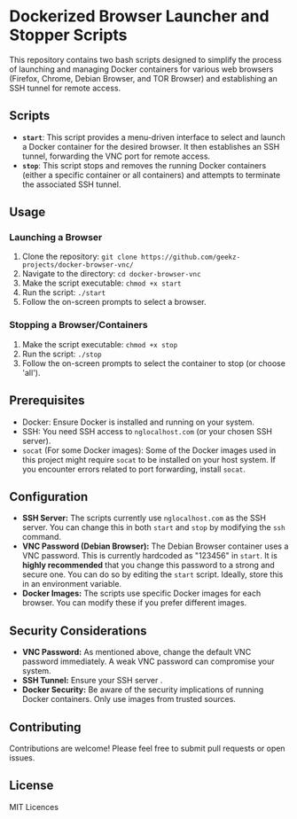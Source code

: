 # Dockerized Browser Launcher and Stopper Scripts

This repository contains two bash scripts designed to simplify the process of launching and managing Docker containers for various web browsers (Firefox, Chrome, Debian Browser, and TOR Browser) and establishing an SSH tunnel for remote access.

## Scripts

* **`start`**: This script provides a menu-driven interface to select and launch a Docker container for the desired browser. It then establishes an SSH tunnel, forwarding the VNC port for remote access.
* **`stop`**: This script stops and removes the running Docker containers (either a specific container or all containers) and attempts to terminate the associated SSH tunnel.

## Usage

### Launching a Browser

1. Clone the repository: `git clone https://github.com/geekz-projects/docker-browser-vnc/`
2. Navigate to the directory: `cd docker-browser-vnc`
3. Make the script executable: `chmod +x start`
4. Run the script: `./start`
5. Follow the on-screen prompts to select a browser.

### Stopping a Browser/Containers

1. Make the script executable: `chmod +x stop`
3. Run the script: `./stop`
4. Follow the on-screen prompts to select the container to stop (or choose 'all').

## Prerequisites

* Docker: Ensure Docker is installed and running on your system.
* SSH: You need SSH access to `nglocalhost.com` (or your chosen SSH server).  
* `socat` (For some Docker images): Some of the Docker images used in this project might require `socat` to be installed on your host system. If you encounter errors related to port forwarding, install `socat`.

## Configuration

* **SSH Server:**  The scripts currently use `nglocalhost.com` as the SSH server. You can change this in both `start` and `stop` by modifying the `ssh` command.
* **VNC Password (Debian Browser):** The Debian Browser container uses a VNC password. This is currently hardcoded as "123456" in `start`.  It is **highly recommended** that you change this password to a strong and secure one.  You can do so by editing the `start` script.  Ideally, store this in an environment variable.
* **Docker Images:** The scripts use specific Docker images for each browser. You can modify these if you prefer different images.

## Security Considerations

* **VNC Password:**  As mentioned above, change the default VNC password immediately.  A weak VNC password can compromise your system.
* **SSH Tunnel:**  Ensure your SSH server .
* **Docker Security:** Be aware of the security implications of running Docker containers.  Only use images from trusted sources.

## Contributing

Contributions are welcome! Please feel free to submit pull requests or open issues.

## License

MIT Licences

